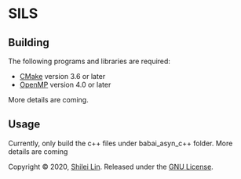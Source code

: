 SILS
=======

Building
--------
The following programs and libraries are required:
- [CMake](https://cmake.org/) version 3.6 or later
- [OpenMP](https://www.openmp.org//) version 4.0 or later

More details are coming.

Usage
--------
Currently, only build the c++ files under babai_asyn_c++ folder. More details are coming

Copyright © 2020, [Shilei Lin](https://s1lin.github.io/).
Released under the [GNU License](LICENSE).
